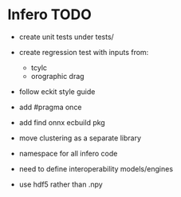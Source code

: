 Infero TODO
===========

* create unit tests under tests/
* create regression test with inputs from:
  - tcylc
  - orographic drag

* follow eckit style guide

* add #pragma once

* add find onnx ecbuild pkg

* move clustering as a separate library

* namespace for all infero code

* need to define interoperability models/engines

* use hdf5 rather than .npy 

